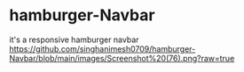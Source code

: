 # hamburger-Navbar
it's a responsive hamburger navbar
https://github.com/singhanimesh0709/hamburger-Navbar/blob/main/images/Screenshot%20(76).png?raw=true

